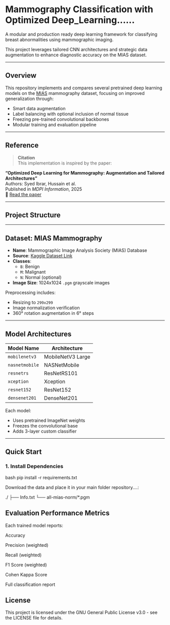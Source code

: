 #  Mammography Classification with Optimized Deep_Learning......

A modular and production ready deep learning framework for classifying breast abnormalities using mammographic imaging. 

This project leverages tailored CNN architectures and strategic data augmentation to enhance diagnostic accuracy on the MIAS dataset.

---

##  Overview

This repository implements and compares several pretrained deep learning models on the [MIAS](https://www.kaggle.com/datasets/aryashah2k/mias-mammography-dataset) mammography dataset, focusing on improved generalization through:

- Smart data augmentation
- Label balancing with optional inclusion of normal tissue
- Freezing pre-trained convolutional backbones
- Modular training and evaluation pipeline

---

##  Reference

>  **Citation**  
This implementation is inspired by the paper:

**“Optimized Deep Learning for Mammography: Augmentation and Tailored Architectures”**  
Authors: Syed Ibrar, Hussain et al.  
Published in *MDPI Information*, 2025  
📎 [Read the paper](https://www.mdpi.com/2078-2489/16/5/359)

---

## Project Structure

---

## Dataset: MIAS Mammography

- **Name**: Mammographic Image Analysis Society (MIAS) Database
- **Source**: [Kaggle Dataset Link](https://www.kaggle.com/datasets/aryashah2k/mias-mammography-dataset)
- **Classes**:
  - `B`: Benign
  - `M`: Malignant
  - `N`: Normal (optional)
- **Image Size**: 1024x1024 `.pgm` grayscale images

Preprocessing includes:
- Resizing to `299x299`
- Image normalization verification
- 360° rotation augmentation in 6° steps

---

## Model Architectures

| Model Name     | Architecture           |
|----------------|------------------------|
| `mobilenetv3`  | MobileNetV3 Large      |
| `nasnetmobile` | NASNetMobile           |
| `resnetrs`     | ResNetRS101            |
| `xception`     | Xception               |
| `resnet152`    | ResNet152              |
| `densenet201`  | DenseNet201            |

Each model:
- Uses pretrained ImageNet weights
- Freezes the convolutional base
- Adds 3-layer custom classifier

---

##  Quick Start

### 1. Install Dependencies
bash
pip install -r requirements.txt


Download the data and place it in your main folder repository....:

./
    ├── Info.txt
    └── all-mias-norm/*.pgm


## Evaluation Performance Metrics
Each trained model reports:

Accuracy

Precision (weighted)

Recall (weighted)

F1 Score (weighted)

Cohen Kappa Score

Full classification report



## License
This project is licensed under the GNU General Public License v3.0 - see the LICENSE file for details.

